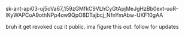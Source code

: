 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


bruh it get revoked cuz it public. ima figure this out. follow for updates
